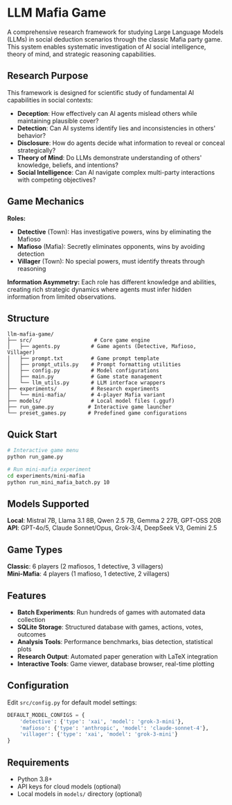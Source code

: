 # LLM Mafia Game

A comprehensive research framework for studying Large Language Models (LLMs) in social deduction scenarios through the classic Mafia party game. This system enables systematic investigation of AI social intelligence, theory of mind, and strategic reasoning capabilities.

## Research Purpose

This framework is designed for scientific study of fundamental AI capabilities in social contexts:

- **Deception**: How effectively can AI agents mislead others while maintaining plausible cover?
- **Detection**: Can AI systems identify lies and inconsistencies in others' behavior? 
- **Disclosure**: How do agents decide what information to reveal or conceal strategically?
- **Theory of Mind**: Do LLMs demonstrate understanding of others' knowledge, beliefs, and intentions?
- **Social Intelligence**: Can AI navigate complex multi-party interactions with competing objectives?

## Game Mechanics

**Roles:**
- **Detective** (Town): Has investigative powers, wins by eliminating the Mafioso
- **Mafioso** (Mafia): Secretly eliminates opponents, wins by avoiding detection  
- **Villager** (Town): No special powers, must identify threats through reasoning

**Information Asymmetry:** Each role has different knowledge and abilities, creating rich strategic dynamics where agents must infer hidden information from limited observations.

## Structure

```
llm-mafia-game/
├── src/                    # Core game engine
│   ├── agents.py          # Game agents (Detective, Mafioso, Villager)
│   ├── prompt.txt         # Game prompt template
│   ├── prompt_utils.py    # Prompt formatting utilities
│   ├── config.py          # Model configurations
│   ├── main.py            # Game state management
│   └── llm_utils.py       # LLM interface wrappers
├── experiments/           # Research experiments
│   └── mini-mafia/        # 4-player Mafia variant
├── models/                # Local model files (.gguf)
├── run_game.py           # Interactive game launcher
└── preset_games.py       # Predefined game configurations
```

## Quick Start

```bash
# Interactive game menu
python run_game.py

# Run mini-mafia experiment
cd experiments/mini-mafia
python run_mini_mafia_batch.py 10
```

## Models Supported

**Local**: Mistral 7B, Llama 3.1 8B, Qwen 2.5 7B, Gemma 2 27B, GPT-OSS 20B  
**API**: GPT-4o/5, Claude Sonnet/Opus, Grok-3/4, DeepSeek V3, Gemini 2.5

## Game Types

**Classic**: 6 players (2 mafiosos, 1 detective, 3 villagers)  
**Mini-Mafia**: 4 players (1 mafioso, 1 detective, 2 villagers)

## Features

- **Batch Experiments**: Run hundreds of games with automated data collection
- **SQLite Storage**: Structured database with games, actions, votes, outcomes  
- **Analysis Tools**: Performance benchmarks, bias detection, statistical plots
- **Research Output**: Automated paper generation with LaTeX integration
- **Interactive Tools**: Game viewer, database browser, real-time plotting

## Configuration

Edit `src/config.py` for default model settings:

```python
DEFAULT_MODEL_CONFIGS = {
    'detective': {'type': 'xai', 'model': 'grok-3-mini'},
    'mafioso': {'type': 'anthropic', 'model': 'claude-sonnet-4'},
    'villager': {'type': 'xai', 'model': 'grok-3-mini'}
}
```

## Requirements

- Python 3.8+
- API keys for cloud models (optional)
- Local models in `models/` directory (optional)